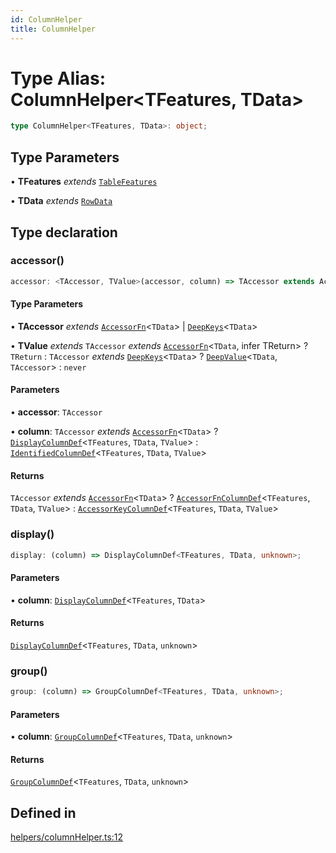 ```yaml
---
id: ColumnHelper
title: ColumnHelper
---
```


# Type Alias: ColumnHelper\<TFeatures, TData\>

```ts
type ColumnHelper<TFeatures, TData>: object;
```

## Type Parameters

• **TFeatures** *extends* [`TableFeatures`](tablefeatures.md)

• **TData** *extends* [`RowData`](rowdata.md)

## Type declaration

### accessor()

```ts
accessor: <TAccessor, TValue>(accessor, column) => TAccessor extends AccessorFn<TData> ? AccessorFnColumnDef<TFeatures, TData, TValue> : AccessorKeyColumnDef<TFeatures, TData, TValue>;
```

#### Type Parameters

• **TAccessor** *extends* [`AccessorFn`](accessorfn.md)\<`TData`\> \| [`DeepKeys`](deepkeys.md)\<`TData`\>

• **TValue** *extends* `TAccessor` *extends* [`AccessorFn`](accessorfn.md)\<`TData`, infer TReturn\> ? `TReturn` : `TAccessor` *extends* [`DeepKeys`](deepkeys.md)\<`TData`\> ? [`DeepValue`](deepvalue.md)\<`TData`, `TAccessor`\> : `never`

#### Parameters

• **accessor**: `TAccessor`

• **column**: `TAccessor` *extends* [`AccessorFn`](accessorfn.md)\<`TData`\> ? [`DisplayColumnDef`](displaycolumndef.md)\<`TFeatures`, `TData`, `TValue`\> : [`IdentifiedColumnDef`](identifiedcolumndef.md)\<`TFeatures`, `TData`, `TValue`\>

#### Returns

`TAccessor` *extends* [`AccessorFn`](accessorfn.md)\<`TData`\> ? [`AccessorFnColumnDef`](accessorfncolumndef.md)\<`TFeatures`, `TData`, `TValue`\> : [`AccessorKeyColumnDef`](accessorkeycolumndef.md)\<`TFeatures`, `TData`, `TValue`\>

### display()

```ts
display: (column) => DisplayColumnDef<TFeatures, TData, unknown>;
```

#### Parameters

• **column**: [`DisplayColumnDef`](displaycolumndef.md)\<`TFeatures`, `TData`\>

#### Returns

[`DisplayColumnDef`](displaycolumndef.md)\<`TFeatures`, `TData`, `unknown`\>

### group()

```ts
group: (column) => GroupColumnDef<TFeatures, TData, unknown>;
```

#### Parameters

• **column**: [`GroupColumnDef`](groupcolumndef.md)\<`TFeatures`, `TData`, `unknown`\>

#### Returns

[`GroupColumnDef`](groupcolumndef.md)\<`TFeatures`, `TData`, `unknown`\>

## Defined in

[helpers/columnHelper.ts:12](https://github.com/TanStack/table/blob/main/packages/table-core/src/helpers/columnHelper.ts#L12)
